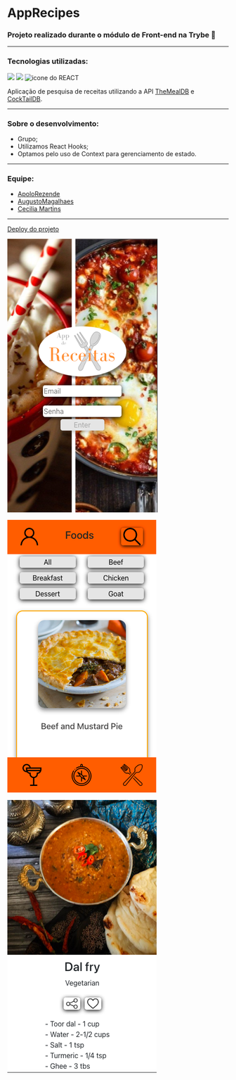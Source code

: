 # AppRecipes

### Projeto realizado durante o módulo de Front-end na Trybe 💚
---
### Tecnologias utilizadas:
<div>
  <img  width="40px" src="https://cdn.jsdelivr.net/gh/devicons/devicon/icons/html5/html5-plain-wordmark.svg">
  <img width="40px" src="https://cdn.jsdelivr.net/gh/devicons/devicon/icons/css3/css3-plain-wordmark.svg">
  <img width="40px" src="https://cdn.jsdelivr.net/gh/devicons/devicon/icons/react/react-original-wordmark.svg" alt='icone do REACT'>
</div>

Aplicação de pesquisa de receitas utilizando a API [TheMealDB](https://www.themealdb.com/api.php) e [CockTailDB](https://www.thecocktaildb.com/api.php). 

---
### Sobre o desenvolvimento:
- Grupo;
- Utilizamos React Hooks;
- Optamos pelo uso de Context para gerenciamento de estado.
---
### Equipe:
* [ApoloRezende](https://github.com/ApoloRezende)
* [AugustoMagalhaes](https://github.com/AugustoMagalhaes)
* [Cecilia Martins](https://github.com/cecilia-martins)

---
[Deploy do projeto]()

![Tela Login](images/login2.png)

![Tela inicial](images/inicial.png)

![Tela receita](images/receita.png)

